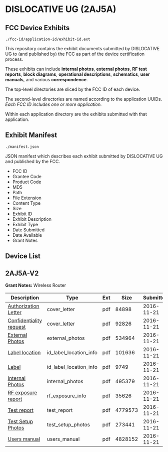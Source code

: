 # DISLOCATIVE UG (2AJ5A)
## FCC Device Exhibits

```
./fcc-id/application-id/exhibit-id.ext
```

This repository contains the exhibit documents submitted by DISLOCATIVE UG to (and published by) the FCC as part of the device certification process.

These exhibits can include **internal photos**, **external photos**, **RF test reports**, **block diagrams**, **operational descriptions**, **schematics**, **user manuals**, and various **correspondence**.

The top-level directories are sliced by the FCC ID of each device.

The second-level directories are named according to the application UUIDs. *Each FCC ID includes one or more application.*

Within each application directory are the exhibits submitted with that application. 

## Exhibit Manifest

```
./manifest.json
```

JSON manifest which describes each exhibit submitted by DISLOCATIVE UG and published by the FCC.

- FCC ID
- Grantee Code
- Product Code
- MD5
- Path
- File Extension
- Content Type
- Size
- Exhibit ID
- Exhibit Description
- Exhibit Type
- Date Submitted
- Date Available
- Grant Notes

## Device List
## 2AJ5A-V2
**Grant Notes:** Wireless Router

| Description | Type | Ext | Size | Submitted | Available |
| ----------- | ---- | --- | ---- | --------- | --------- |
| [Authorization Letter](2AJ5A-V2/d4e4835a23f9d8b7e77ecb855f8f3344/3202282.pdf) | cover_letter | pdf | 84898 | 2016-11-21 | 2016-11-21 |
| [Confidentiality request](2AJ5A-V2/d4e4835a23f9d8b7e77ecb855f8f3344/3202283.pdf) | cover_letter | pdf | 92826 | 2016-11-21 | 2016-11-21 |
| [External Photos](2AJ5A-V2/d4e4835a23f9d8b7e77ecb855f8f3344/3202276.pdf) | external_photos | pdf | 534964 | 2016-11-21 | 2016-11-21 |
| [Label location](2AJ5A-V2/d4e4835a23f9d8b7e77ecb855f8f3344/3202280.pdf) | id_label_location_info | pdf | 101636 | 2016-11-21 | 2016-11-21 |
| [Label](2AJ5A-V2/d4e4835a23f9d8b7e77ecb855f8f3344/3202281.pdf) | id_label_location_info | pdf | 9749 | 2016-11-21 | 2016-11-21 |
| [Internal Photos](2AJ5A-V2/d4e4835a23f9d8b7e77ecb855f8f3344/3202277.pdf) | internal_photos | pdf | 495379 | 2016-11-21 | 2016-11-21 |
| [RF exposure report](2AJ5A-V2/d4e4835a23f9d8b7e77ecb855f8f3344/3202284.pdf) | rf_exposure_info | pdf | 35626 | 2016-11-21 | 2016-11-21 |
| [Test report](2AJ5A-V2/d4e4835a23f9d8b7e77ecb855f8f3344/3202285.pdf) | test_report | pdf | 4779573 | 2016-11-21 | 2016-11-21 |
| [Test Setup Photos](2AJ5A-V2/d4e4835a23f9d8b7e77ecb855f8f3344/3202278.pdf) | test_setup_photos | pdf | 273441 | 2016-11-21 | 2016-11-21 |
| [Users manual](2AJ5A-V2/d4e4835a23f9d8b7e77ecb855f8f3344/3202279.pdf) | users_manual | pdf | 4828152 | 2016-11-21 | 2016-11-21 |
